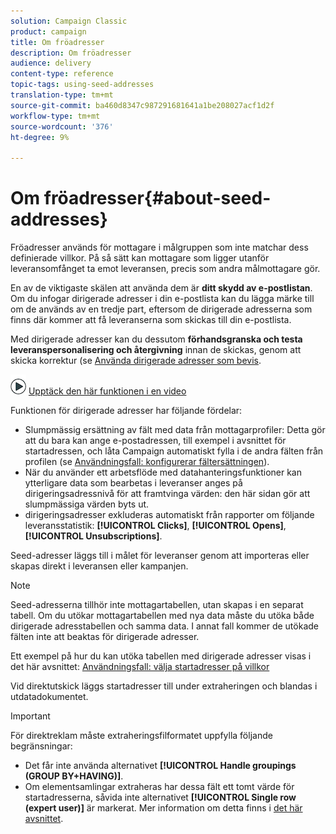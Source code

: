 ```yaml
---
solution: Campaign Classic
product: campaign
title: Om fröadresser
description: Om fröadresser
audience: delivery
content-type: reference
topic-tags: using-seed-addresses
translation-type: tm+mt
source-git-commit: ba460d8347c987291681641a1be208027acf1d2f
workflow-type: tm+mt
source-wordcount: '376'
ht-degree: 9%

---
```



# Om fröadresser{#about-seed-addresses}

Fröadresser används för mottagare i målgruppen som inte matchar dess definierade villkor. På så sätt kan mottagare som ligger utanför leveransomfånget ta emot leveransen, precis som andra målmottagare gör.

En av de viktigaste skälen att använda dem är **ditt skydd av e-postlistan**. Om du infogar dirigerade adresser i din e-postlista kan du lägga märke till om de används av en tredje part, eftersom de dirigerade adresserna som finns där kommer att få leveranserna som skickas till din e-postlista.

Med dirigerade adresser kan du dessutom **förhandsgranska och testa leveranspersonalisering och återgivning** innan de skickas, genom att skicka korrektur (se [Använda dirigerade adresser som bevis](../../delivery/using/steps-defining-the-target-population.md#using-seed-addresses-as-proof).

![](assets/do-not-localize/how-to-video.png) [Upptäck den här funktionen i en video](../../delivery/using/steps-defining-the-target-population.md#seeds-and-proofs-video)

Funktionen för dirigerade adresser har följande fördelar:

* Slumpmässig ersättning av fält med data från mottagarprofiler: Detta gör att du bara kan ange e-postadressen, till exempel i avsnittet för startadressen, och låta Campaign automatiskt fylla i de andra fälten från profilen (se [Användningsfall: konfigurerar fältersättningen](../../delivery/using/use-case--configuring-the-field-substitution.md)).
* När du använder ett arbetsflöde med datahanteringsfunktioner kan ytterligare data som bearbetas i leveranser anges på dirigeringsadressnivå för att framtvinga värden: den här sidan gör att slumpmässiga värden byts ut.
* dirigeringsadresser exkluderas automatiskt från rapporter om följande leveransstatistik: **[!UICONTROL Clicks]**, **[!UICONTROL Opens]**, **[!UICONTROL Unsubscriptions]**.

Seed-adresser läggs till i målet för leveranser genom att importeras eller skapas direkt i leveransen eller kampanjen.

>[!NOTE]
>
>Seed-adresserna tillhör inte mottagartabellen, utan skapas i en separat tabell. Om du utökar mottagartabellen med nya data måste du utöka både dirigerade adresstabellen och samma data. I annat fall kommer de utökade fälten inte att beaktas för dirigerade adresser.
>
>Ett exempel på hur du kan utöka tabellen med dirigerade adresser visas i det här avsnittet: [Användningsfall: välja startadresser på villkor](../../delivery/using/use-case--selecting-seed-addresses-on-criteria.md)

Vid direktutskick läggs startadresser till under extraheringen och blandas i utdatadokumentet.

>[!IMPORTANT]
>
>För direktreklam måste extraheringsfilformatet uppfylla följande begränsningar:
>
>* Det får inte använda alternativet **[!UICONTROL Handle groupings (GROUP BY+HAVING)]**.
>* Om elementsamlingar extraheras har dessa fält ett tomt värde för startadresserna, såvida inte alternativet **[!UICONTROL Single row (expert user)]** är markerat. Mer information om detta finns i [det här avsnittet](../../platform/using/executing-export-jobs.md#step-7---data-formatting).
>


